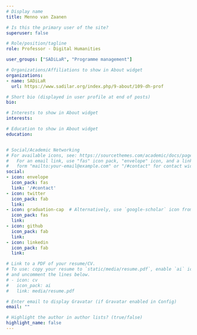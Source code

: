 ```yaml
---
# Display name
title: Menno van Zaanen

# Is this the primary user of the site?
superuser: false

# Role/position/tagline
role: Professor - Digital Humanities

user_groups: ["SADiLaR", "Programme management"]

# Organizations/Affiliations to show in About widget
organizations:
- name: SADiLaR
  url: https://www.sadilar.org/index.php/9-about/109-dh-prof

# Short bio (displayed in user profile at end of posts)
bio: 

# Interests to show in About widget
interests:

# Education to show in About widget
education:


# Social/Academic Networking
# For available icons, see: https://sourcethemes.com/academic/docs/page-builder/#icons
#   For an email link, use "fas" icon pack, "envelope" icon, and a link in the
#   form "mailto:your-email@example.com" or "/#contact" for contact widget.
social:
- icon: envelope
  icon_pack: fas
  link: '/#contact'
- icon: twitter
  icon_pack: fab
  link: 
- icon: graduation-cap  # Alternatively, use `google-scholar` icon from `ai` icon pack
  icon_pack: fas
  link: 
- icon: github
  icon_pack: fab
  link: 
- icon: linkedin
  icon_pack: fab
  link: 

# Link to a PDF of your resume/CV.
# To use: copy your resume to `static/media/resume.pdf`, enable `ai` icons in `params.toml`, 
# and uncomment the lines below.
# - icon: cv
#   icon_pack: ai
#   link: media/resume.pdf

# Enter email to display Gravatar (if Gravatar enabled in Config)
email: ""

# Highlight the author in author lists? (true/false)
highlight_name: false
---
```



